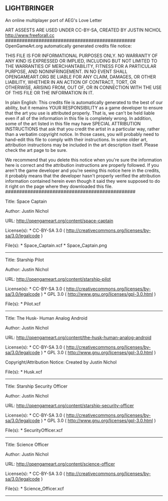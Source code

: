 LIGHTBRINGER
------------
An online multiplayer port of AEG's Love Letter



ART ASSESTS ARE USED UNDER CC-BY-SA, CREATED BY JUSTIN NICHOL
http://www.freeforall.cc
###############################################
OpenGameArt.org automatically generated credits file notice:

THIS FILE IS FOR INFORMATIONAL PURPOSES ONLY.  NO WARRANTY OF ANY KIND IS EXPRESSED OR IMPLIED, INCLUDING BUT NOT LIMITED TO THE WARRANTIES OF MERCHANTABILITY, FITNESS FOR A PARTICULAR PURPOSE, AND NONINFRINGEMENT. IN NO EVENT SHALL OPENGAMEART.ORG BE LIABLE FOR ANY CLAIM, DAMAGES, OR OTHER LIABILITY, WHETHER IN AN ACTION OF CONTRACT, TORT, OR OTHERWISE, ARISING FROM, OUT OF, OR IN CONNECTION WITH THE USE OF THIS FILE OR THE INFORMATION IN IT.

In plain English:  This credits file is automatically generated to the best of our ability, but it remains YOUR RESPONSIBILITY as a game developer to ensure that the art you use is attributed properly.  That is, we can't be held liable even if all of the information in this file is completely wrong.   In addition, some of the art listed in this file may have SPECIAL ATTRIBUTION INSTRUCTIONS that ask that you credit the artist in a particular way, rather than a verbatim copyright notice.  In those cases, you will probably need to hand-edit this file to comply with their instructions.  In some older art, attribution instructions may be included in the art description itself.  Please check the art page to be sure.

We recommend that you delete this notice when you're sure the information here is correct and the attribution instructions are properly followed.  If you aren't the game developer and you're seeing this notice here in the credits, it probably means that the developer hasn't properly verified the attribution information contained herein even though it said they were supposed to do it right on the page where they downloaded this file.  
###############################################

Title:
    Space Captain

Author:
    Justin Nichol

URL:
    http://opengameart.org/content/space-captain

License(s):
    * CC-BY-SA 3.0 ( http://creativecommons.org/licenses/by-sa/3.0/legalcode )

File(s):
    * Space_Captain.xcf
    * Space_Captain.png

----------------------------------------

Title:
    Starship Pilot

Author:
    Justin Nichol

URL:
    http://opengameart.org/content/starship-pilot

License(s):
    * CC-BY-SA 3.0 ( http://creativecommons.org/licenses/by-sa/3.0/legalcode )
    * GPL 3.0 ( http://www.gnu.org/licenses/gpl-3.0.html )

File(s):
    * Pilot.xcf

----------------------------------------

Title:
    The Husk- Human Analog Android

Author:
    Justin Nichol

URL:
    http://opengameart.org/content/the-husk-human-analog-android

License(s):
    * CC-BY-SA 3.0 ( http://creativecommons.org/licenses/by-sa/3.0/legalcode )
    * GPL 3.0 ( http://www.gnu.org/licenses/gpl-3.0.html )

Copyright/Attribution Notice:
    Created by Justin Nichol

File(s):
    * Husk.xcf

----------------------------------------

Title:
    Starship Security Officer

Author:
    Justin Nichol

URL:
    http://opengameart.org/content/starship-security-officer

License(s):
    * CC-BY-SA 3.0 ( http://creativecommons.org/licenses/by-sa/3.0/legalcode )
    * GPL 3.0 ( http://www.gnu.org/licenses/gpl-3.0.html )

File(s):
    * SecurityOfficer.xcf

----------------------------------------

Title:
    Science Officer

Author:
    Justin Nichol

URL:
    http://opengameart.org/content/science-officer

License(s):
    * CC-BY-SA 3.0 ( http://creativecommons.org/licenses/by-sa/3.0/legalcode )

File(s):
    * Science_Officer.xcf

----------------------------------------


